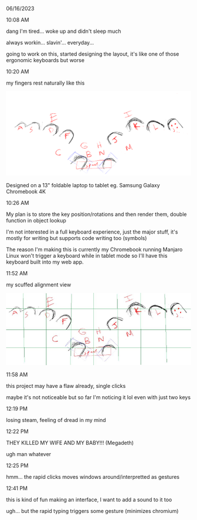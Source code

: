 06/16/2023

10:08 AM

dang I'm tired... woke up and didn't sleep much

always workin... slavin'... everyday...

going to work on this, started designing the layout, it's like one of those ergonomic keyboards but worse

10:20 AM

my fingers rest naturally like this

<img src="./keyboard-layout.png"/>

Designed on a 13" foldable laptop to tablet eg. Samsung Galaxy Chromebook 4K

10:26 AM

My plan is to store the key position/rotations and then render them, double function in object lookup

I'm not interested in a full keyboard experience, just the major stuff, it's mostly for writing but supports code writing too (symbols)

The reason I'm making this is currently my Chromebook running Manjaro Linux won't trigger a keyboard while in tablet mode so I'll have this keyboard built into my web app.

11:52 AM

my scuffed alignment view

<img src="./align.JPG"/>

11:58 AM

this project may have a flaw already, single clicks

maybe it's not noticeable but so far I'm noticing it lol even with just two keys

12:19 PM

losing steam, feeling of dread in my mind

12:22 PM

THEY KILLED MY WIFE AND MY BABY!!! (Megadeth)

ugh man whatever

12:25 PM

hmm... the rapid clicks moves windows around/interpretted as gestures

12:41 PM

this is kind of fun making an interface, I want to add a sound to it too

ugh... but the rapid typing triggers some gesture (minimizes chromium)
